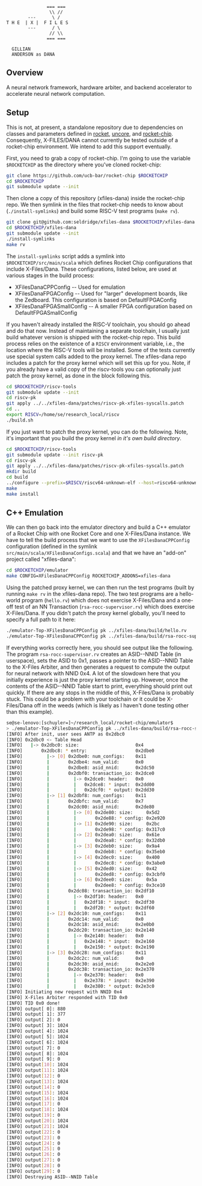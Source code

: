 ```
               === ===
                \\ //
        ---      \ /
T H E  | X |  F I L E S
        ---      / \
                // \\
               === ===

  GILLIAN
  ANDERSON as DANA
```

## Overview

A neural network framework, hardware arbiter, and backend accelerator to accelerate neural network computation.

## Setup

This is not, at present, a standalone repository due to dependencies on classes and parameters defined in [rocket](https://www.github.com/ucb-bar/rocket), [uncore](https://www.github.com/ucb-bar/uncore), and [rocket-chip](https://www.github.com/ucb-bar/rocket-chip). Consequently, X-FILES/DANA cannot currently be tested outside of a rocket-chip environment. We intend to add this support eventually.

First, you need to grab a copy of rocket-chip. I'm going to use the variable `$ROCKETCHIP` as the directory where you've cloned rocket-chip:
```bash
git clone https://github.com/ucb-bar/rocket-chip $ROCKETCHIP
cd $ROCKETCHIP
git submodule update --init
```

Then clone a copy of this repository (xfiles-dana) inside the rocket-chip repo. We then symlink in the files that rocket-chip needs to know about (`./install-symlinks`) and build some RISC-V test programs (`make rv`).
```bash
git clone git@github.com:seldridge/xfiles-dana $ROCKETCHIP/xfiles-dana
cd $ROCKETCHIP/xfiles-dana
git submodule update --init
./install-symlinks
make rv
```
The `install-symlinks` script adds a symlink into `$ROCKETCHIP/src/main/scala` which defines Rocket Chip configurations that include X-Files/Dana. These configurations, listed below, are used at various stages in the build process:
* XFilesDanaCPPConfig -- Used for emulation
* XFilesDanaFPGAConfig -- Used for "larger" development boards, like the Zedboard. This configuration is based on DefaultFPGAConfig
* XFilesDanaFPGASmallConfig -- A smaller FPGA configuration based on DefaultFPGASmallConfig

If you haven't already installed the RISC-V toolchain, you should go ahead and do that now. Instead of maintaining a separate toolchain, I usually just build whatever version is shipped with the rocket-chip repo. This build process relies on the existence of a `RISCV` environment variable, i.e., the location where the RISC-V tools will be installed. Some of the tests currently use special system calls added to the proxy kernel. The xfiles-dana repo includes a patch for the proxy kernel which will set this up for you. Note, if you already have a valid copy of the riscv-tools you can optionally just patch the proxy kernel, as done in the block following this.
```bash
cd $ROCKETCHIP/riscv-tools
git submodule update --init
cd riscv-pk
git apply ../../xfiles-dana/patches/riscv-pk-xfiles-syscalls.patch
cd ..
export RISCV=/home/se/research_local/riscv
./build.sh
```

If you just want to patch the proxy kernel, you can do the following. Note, it's important that you build the proxy kernel _in it's own build directory_.
```bash
cd $ROCKETCHIP/riscv-tools
git submodule update --init riscv-pk
cd riscv-pk
git apply ../../xfiles-dana/patches/riscv-pk-xfiles-syscalls.patch
mkdir build
cd build
../configure --prefix=$RISCV/riscv64-unknown-elf --host=riscv64-unknown-elf
make
make install
```

## C++ Emulation

We can then go back into the emulator directory and build a C++ emulator of a Rocket Chip with one Rocket Core and one X-Files/Dana instance. We have to tell the build process that we want to use the `XFilesDanaCPPConfig` configuration (defined in the symlink `src/main/scala/XFilesDanaConfigs.scala`) and that we have an "add-on" project called "xfiles-dana":
```bash
cd $ROCKETCHIP/emulator
make CONFIG=XFilesDanaCPPConfig ROCKETCHIP_ADDONS=xfiles-dana
```

Using the patched proxy kernel, we can then run the test programs (built by running `make rv` in the xfiles-dana repo). The two test programs are a hello-world program (`hello.rv`) which does not exercise X-Files/Dana and a one-off test of an NN Transaction (`rsa-rocc-supervisor.rv`) which does exercise X-Files/Dana. If you didn't patch the proxy kernel globally, you'll need to specify a full path to it here:
```bash
./emulator-Top-XFilesDanaCPPConfig pk ../xfiles-dana/build/hello.rv
./emulator-Top-XFilesDanaCPPConfig pk ../xfiles-dana/build/rsa-rocc-supervisor.rv
```

If everything works correctly here, you should see output like the following. The program `rsa-rocc-supervisor.rv` creates an ASID--NNID Table (in userspace), sets the ASID to 0x1, passes a pointer to the ASID--NNID Table to the X-Files Arbiter, and then generates a request to compute the output for neural network with NNID 0x4. A lot of the slowdown here that you initially experience is just the proxy kernel starting up. However, once the contents of the ASID--NNID Table start to print, everything should print out quickly. If there are any stops in the middle of this, X-Files/Dana is probably stuck. This could be a problem with your toolchain or it could be X-Files/Dana off in the weeds (which is likely as I haven't done testing other than this example).
```bash
se@se-lenovo:[schuyler=]~/research_local/rocket-chip/emulator$
> ./emulator-Top-XFilesDanaCPPConfig pk ../xfiles-dana/build/rsa-rocc-supervisor.rv
[INFO] After init, user sees ANTP as 0x2dbc0
[INFO] 0x2dbc0 <- Table Head
[INFO]   |-> 0x2dbc0: size:                     0x4
[INFO]       0x2dbc8: * entry:                  0x2dbe0
[INFO]         |-> [0] 0x2dbe0: num_configs:    0x11
[INFO]         |       0x2dbe4: num_valid:      0x0
[INFO]         |       0x2dbe8: asid_nnid:      0x2dc50
[INFO]         |       0x2dbf0: transaction_io: 0x2dce0
[INFO]         |         |-> 0x2dce0: header:   0x0
[INFO]         |         |   0x2dce8: * input:  0x2dd00
[INFO]         |         |   0x2dcf0: * output: 0x2dd30
[INFO]         |-> [1] 0x2dbf8: num_configs:    0x11
[INFO]         |       0x2dbfc: num_valid:      0x7
[INFO]         |       0x2dc00: asid_nnid:      0x2de80
[INFO]         |         |-> [0] 0x2de80: size:     0x5d2
[INFO]         |         |       0x2de88: * config: 0x2e920
[INFO]         |         |-> [1] 0x2de90: size:     0x2bc
[INFO]         |         |       0x2de98: * config: 0x317c0
[INFO]         |         |-> [2] 0x2dea0: size:     0x61e
[INFO]         |         |       0x2dea8: * config: 0x32db0
[INFO]         |         |-> [3] 0x2deb0: size:     0x9a4
[INFO]         |         |       0x2deb8: * config: 0x35eb0
[INFO]         |         |-> [4] 0x2dec0: size:     0x400
[INFO]         |         |       0x2dec8: * config: 0x3abe0
[INFO]         |         |-> [5] 0x2ded0: size:     0x42
[INFO]         |         |       0x2ded8: * config: 0x3cbf0
[INFO]         |         |-> [6] 0x2dee0: size:     0x5a
[INFO]         |         |       0x2dee8: * config: 0x3ce10
[INFO]         |       0x2dc08: transaction_io: 0x2df10
[INFO]         |         |-> 0x2df10: header:   0x0
[INFO]         |         |   0x2df18: * input:  0x2df30
[INFO]         |         |   0x2df20: * output: 0x2df60
[INFO]         |-> [2] 0x2dc10: num_configs:    0x11
[INFO]         |       0x2dc14: num_valid:      0x0
[INFO]         |       0x2dc18: asid_nnid:      0x2e0b0
[INFO]         |       0x2dc20: transaction_io: 0x2e140
[INFO]         |         |-> 0x2e140: header:   0x0
[INFO]         |         |   0x2e148: * input:  0x2e160
[INFO]         |         |   0x2e150: * output: 0x2e190
[INFO]         |-> [3] 0x2dc28: num_configs:    0x11
[INFO]         |       0x2dc2c: num_valid:      0x0
[INFO]         |       0x2dc30: asid_nnid:      0x2e2e0
[INFO]         |       0x2dc38: transaction_io: 0x2e370
[INFO]         |         |-> 0x2e370: header:   0x0
[INFO]         |         |   0x2e378: * input:  0x2e390
[INFO]         |         |   0x2e380: * output: 0x2e3c0
[INFO] Initiating new request with NNID 0x4
[INFO] X-Files Arbiter responded with TID 0x0
[INFO] TID 0x0 done!
[INFO] output[ 0]: 880
[INFO] output[ 1]: 377
[INFO] output[ 2]: 0
[INFO] output[ 3]: 1024
[INFO] output[ 4]: 1024
[INFO] output[ 5]: 1024
[INFO] output[ 6]: 1024
[INFO] output[ 7]: 0
[INFO] output[ 8]: 1024
[INFO] output[ 9]: 0
[INFO] output[10]: 1024
[INFO] output[11]: 1024
[INFO] output[12]: 0
[INFO] output[13]: 1024
[INFO] output[14]: 0
[INFO] output[15]: 1024
[INFO] output[16]: 1024
[INFO] output[17]: 0
[INFO] output[18]: 1024
[INFO] output[19]: 0
[INFO] output[20]: 1024
[INFO] output[21]: 1024
[INFO] output[22]: 0
[INFO] output[23]: 0
[INFO] output[24]: 0
[INFO] output[25]: 0
[INFO] output[26]: 0
[INFO] output[27]: 0
[INFO] output[28]: 0
[INFO] output[29]: 0
[INFO] Destroying ASID--NNID Table
```
